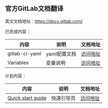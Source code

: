 ## 官方GitLab文档翻译

英文文档地址：https://docs.gitlab.com/

已完成内容：

| 内容             | 说明       | 文档地址                                     |
| -------------- | -------- | ---------------------------------------- |
| gitlab-ci-yaml | yaml配置文档 | [访问地址](https://github.com/Fennay/gitlab-ci-cn/blob/master/gitlab-ci-yaml.md) |
| Variables      | 变量说明     | [访问地址](https://github.com/Fennay/gitlab-ci-cn/blob/master/Variables.md) |

计划内容：

| 内容                                       | 说明    | 文档地址                                     |
| ---------------------------------------- | ----- | ---------------------------------------- |
| [Quick start guide](https://docs.gitlab.com/ee/ci/quick_start/README.html) | 快速引导页 | [访问地址](https://docs.gitlab.com/ee/ci/quick_start/README.html) |